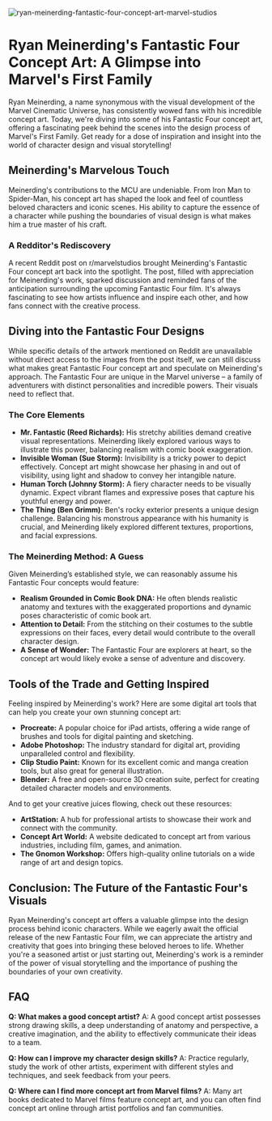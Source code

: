 ![ryan-meinerding-fantastic-four-concept-art-marvel-studios](https://images.pexels.com/photos/1314541/pexels-photo-1314541.jpeg?auto=compress&cs=tinysrgb&fit=crop&h=627&w=1200)

# Ryan Meinerding's Fantastic Four Concept Art: A Glimpse into Marvel's First Family

Ryan Meinerding, a name synonymous with the visual development of the Marvel Cinematic Universe, has consistently wowed fans with his incredible concept art. Today, we're diving into some of his Fantastic Four concept art, offering a fascinating peek behind the scenes into the design process of Marvel's First Family. Get ready for a dose of inspiration and insight into the world of character design and visual storytelling!

## Meinerding's Marvelous Touch

Meinerding's contributions to the MCU are undeniable. From Iron Man to Spider-Man, his concept art has shaped the look and feel of countless beloved characters and iconic scenes. His ability to capture the essence of a character while pushing the boundaries of visual design is what makes him a true master of his craft.

### A Redditor's Rediscovery

A recent Reddit post on r/marvelstudios brought Meinerding's Fantastic Four concept art back into the spotlight. The post, filled with appreciation for Meinerding's work, sparked discussion and reminded fans of the anticipation surrounding the upcoming Fantastic Four film. It's always fascinating to see how artists influence and inspire each other, and how fans connect with the creative process.

## Diving into the Fantastic Four Designs

While specific details of the artwork mentioned on Reddit are unavailable without direct access to the images from the post itself, we can still discuss what makes great Fantastic Four concept art and speculate on Meinerding's approach. The Fantastic Four are unique in the Marvel universe – a family of adventurers with distinct personalities and incredible powers. Their visuals need to reflect that.

### The Core Elements

*   **Mr. Fantastic (Reed Richards):** His stretchy abilities demand creative visual representations. Meinerding likely explored various ways to illustrate this power, balancing realism with comic book exaggeration.
*   **Invisible Woman (Sue Storm):** Invisibility is a tricky power to depict effectively. Concept art might showcase her phasing in and out of visibility, using light and shadow to convey her intangible nature.
*   **Human Torch (Johnny Storm):** A fiery character needs to be visually dynamic. Expect vibrant flames and expressive poses that capture his youthful energy and power.
*   **The Thing (Ben Grimm):** Ben's rocky exterior presents a unique design challenge. Balancing his monstrous appearance with his humanity is crucial, and Meinerding likely explored different textures, proportions, and facial expressions.

### The Meinerding Method: A Guess

Given Meinerding’s established style, we can reasonably assume his Fantastic Four concepts would feature:

*   **Realism Grounded in Comic Book DNA:** He often blends realistic anatomy and textures with the exaggerated proportions and dynamic poses characteristic of comic book art.
*   **Attention to Detail:** From the stitching on their costumes to the subtle expressions on their faces, every detail would contribute to the overall character design.
*   **A Sense of Wonder:** The Fantastic Four are explorers at heart, so the concept art would likely evoke a sense of adventure and discovery.

## Tools of the Trade and Getting Inspired

Feeling inspired by Meinerding's work? Here are some digital art tools that can help you create your own stunning concept art:

*   **Procreate:** A popular choice for iPad artists, offering a wide range of brushes and tools for digital painting and sketching.
*   **Adobe Photoshop:** The industry standard for digital art, providing unparalleled control and flexibility.
*   **Clip Studio Paint:** Known for its excellent comic and manga creation tools, but also great for general illustration.
*   **Blender:** A free and open-source 3D creation suite, perfect for creating detailed character models and environments.

And to get your creative juices flowing, check out these resources:

*   **ArtStation:** A hub for professional artists to showcase their work and connect with the community.
*   **Concept Art World:** A website dedicated to concept art from various industries, including film, games, and animation.
*   **The Gnomon Workshop:** Offers high-quality online tutorials on a wide range of art and design topics.

## Conclusion: The Future of the Fantastic Four's Visuals

Ryan Meinerding's concept art offers a valuable glimpse into the design process behind iconic characters. While we eagerly await the official release of the new Fantastic Four film, we can appreciate the artistry and creativity that goes into bringing these beloved heroes to life. Whether you're a seasoned artist or just starting out, Meinerding's work is a reminder of the power of visual storytelling and the importance of pushing the boundaries of your own creativity.

## FAQ

**Q: What makes a good concept artist?**
A: A good concept artist possesses strong drawing skills, a deep understanding of anatomy and perspective, a creative imagination, and the ability to effectively communicate their ideas to a team.

**Q: How can I improve my character design skills?**
A: Practice regularly, study the work of other artists, experiment with different styles and techniques, and seek feedback from your peers.

**Q: Where can I find more concept art from Marvel films?**
A: Many art books dedicated to Marvel films feature concept art, and you can often find concept art online through artist portfolios and fan communities.